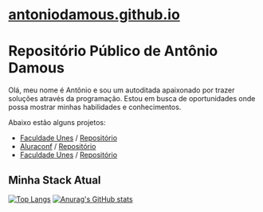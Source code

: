 # [antoniodamous.github.io](https://antoniodamous.github.io/)

# Repositório Público de Antônio Damous

Olá, meu nome é Antônio e sou um autoditada apaixonado por trazer soluções através da programação. Estou em busca de oportunidades onde possa mostrar minhas habilidades e conhecimentos.

Abaixo estão alguns projetos:

- [Faculdade Unes](https://antoniodamous.github.io/site-faculdade-unes/) / [Repositório](site-faculdade-unes)
- [Aluraconf](https://antoniodamous.github.io/aluraconf/) / [Repositório](aluraconf)
- [Faculdade Unes](https://github.com/antoniodamous/site-faculdade-unes) / [Repositório](site-faculdade-unes)


## Minha Stack Atual

[![Top Langs](https://github-readme-stats.vercel.app/api/top-langs/?username=antoniodamous)](https://github.com/antoniodamous/github-readme-stats)
[![Anurag's GitHub stats](https://github-readme-stats.vercel.app/api?username=antoniodamous)](https://github.com/antoniodamous/github-readme-stats)
